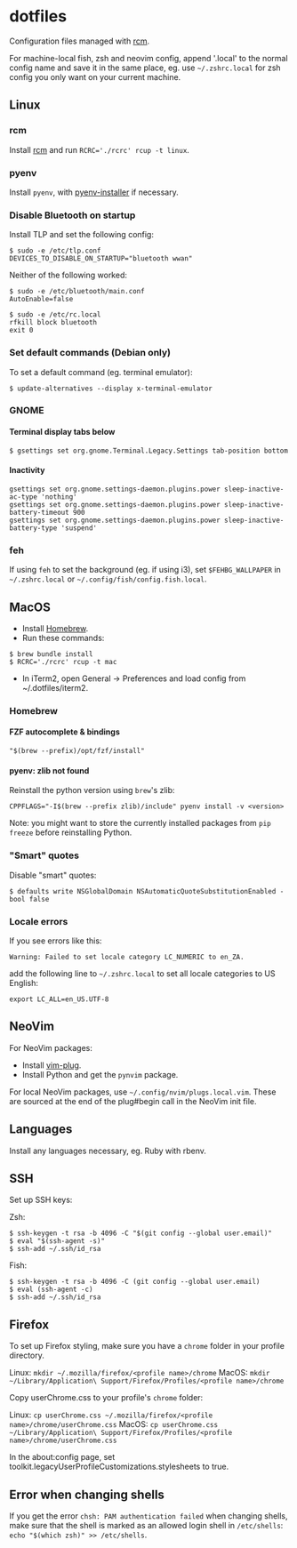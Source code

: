 # dotfiles

Configuration files managed with [rcm](https://github.com/thoughtbot/rcm).

For machine-local fish, zsh and neovim config, append '.local' to the normal
config name and save it in the same place, eg. use `~/.zshrc.local` for zsh
config you only want on your current machine.

## Linux

### rcm

Install [rcm](https://github.com/thoughtbot/rcm) and run `RCRC='./rcrc' rcup
-t linux`.

### pyenv

Install `pyenv`, with
[pyenv-installer](https://github.com/pyenv/pyenv-installer) if necessary.

### Disable Bluetooth on startup

Install TLP and set the following config:

```
$ sudo -e /etc/tlp.conf
DEVICES_TO_DISABLE_ON_STARTUP="bluetooth wwan"
```

Neither of the following worked:

```
$ sudo -e /etc/bluetooth/main.conf
AutoEnable=false
```

```
$ sudo -e /etc/rc.local
rfkill block bluetooth
exit 0
```

### Set default commands (Debian only)

To set a default command (eg. terminal emulator):

```
$ update-alternatives --display x-terminal-emulator
```

### GNOME

#### Terminal display tabs below

```
$ gsettings set org.gnome.Terminal.Legacy.Settings tab-position bottom
```

#### Inactivity

```
gsettings set org.gnome.settings-daemon.plugins.power sleep-inactive-ac-type 'nothing'
gsettings set org.gnome.settings-daemon.plugins.power sleep-inactive-battery-timeout 900
gsettings set org.gnome.settings-daemon.plugins.power sleep-inactive-battery-type 'suspend'
```

### feh

If using `feh` to set the background (eg. if using i3), set `$FEHBG_WALLPAPER`
in `~/.zshrc.local` or `~/.config/fish/config.fish.local`.

## MacOS

- Install [Homebrew](https://brew.sh/).
- Run these commands:

```
$ brew bundle install
$ RCRC='./rcrc' rcup -t mac
```

- In iTerm2, open General -> Preferences and load config from
  ~/.dotfiles/iterm2.

### Homebrew

#### FZF autocomplete & bindings

`"$(brew --prefix)/opt/fzf/install"`

#### pyenv: zlib not found

Reinstall the python version using `brew`'s zlib:

`CPPFLAGS="-I$(brew --prefix zlib)/include" pyenv install -v <version>`

Note: you might want to store the currently installed packages from `pip freeze`
before reinstalling Python.

### "Smart" quotes

Disable "smart" quotes:

```
$ defaults write NSGlobalDomain NSAutomaticQuoteSubstitutionEnabled -bool false
```

### Locale errors

If you see errors like this:

`Warning: Failed to set locale category LC_NUMERIC to en_ZA.`

add the following line to `~/.zshrc.local` to set all locale categories to US
English:

```
export LC_ALL=en_US.UTF-8
```

## NeoVim

For NeoVim packages:
  - Install [vim-plug](https://github.com/junegunn/vim-plug).
  - Install Python and get the `pynvim` package.

For local NeoVim packages, use `~/.config/nvim/plugs.local.vim`. These are sourced
at the end of the plug#begin call in the NeoVim init file.

## Languages

Install any languages necessary, eg. Ruby with rbenv.

## SSH

Set up SSH keys:

Zsh:

```
$ ssh-keygen -t rsa -b 4096 -C "$(git config --global user.email)"
$ eval "$(ssh-agent -s)"
$ ssh-add ~/.ssh/id_rsa
```

Fish:

```
$ ssh-keygen -t rsa -b 4096 -C (git config --global user.email)
$ eval (ssh-agent -c)
$ ssh-add ~/.ssh/id_rsa
```

## Firefox

To set up Firefox styling, make sure you have a `chrome` folder in your profile
directory.

Linux: `mkdir ~/.mozilla/firefox/<profile name>/chrome`
MacOS: `mkdir ~/Library/Application\ Support/Firefox/Profiles/<profile name>/chrome`

Copy userChrome.css to your profile's `chrome` folder:

Linux: `cp userChrome.css ~/.mozilla/firefox/<profile name>/chrome/userChrome.css`
MacOS: `cp userChrome.css ~/Library/Application\ Support/Firefox/Profiles/<profile name>/chrome/userChrome.css`

In the about:config page, set
toolkit.legacyUserProfileCustomizations.stylesheets to true.

## Error when changing shells

If you get the error `chsh: PAM authentication failed` when changing shells,
make sure that the shell is marked as an allowed login shell in `/etc/shells`:
`echo "$(which zsh)" >> /etc/shells`.
